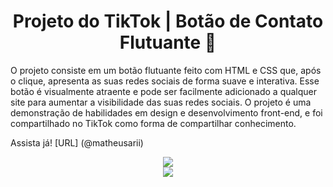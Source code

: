 <div align="center">
  <h1>Projeto do TikTok | Botão de Contato Flutuante 👥</h1>
</div>

O projeto consiste em um botão flutuante feito com HTML e CSS que, após o clique, apresenta as suas redes sociais de forma suave e interativa. Esse botão é visualmente atraente e pode ser facilmente adicionado a qualquer site para aumentar a visibilidade das suas redes sociais. O projeto é uma demonstração de habilidades em design e desenvolvimento front-end, e foi compartilhado no TikTok como forma de compartilhar conhecimento.

Assista já! [URL] (@matheusarii)

<div align="center">
   <img src="https://user-images.githubusercontent.com/114448911/230689036-10a406a1-04cf-443f-9e6d-a5fde73366fd.png">
</div>


<div align="center">
   <img src="https://user-images.githubusercontent.com/114448911/230689811-7488fe11-6f49-4ec2-a47b-0bc49b89ae3b.gif">
</div>


